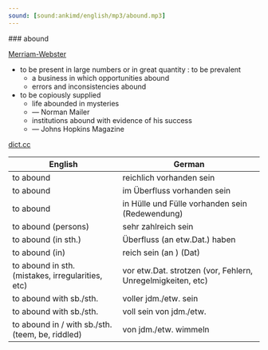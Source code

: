```yaml
---
sound: [sound:ankimd/english/mp3/abound.mp3]
---
```


\### abound

[Merriam-Webster](https://www.merriam-webster.com/dictionary/abound)

- to be present in large numbers or in great quantity : to be prevalent
    - a business in which opportunities abound
    - errors and inconsistencies abound
- to be copiously supplied
    - life abounded in mysteries
    - — Norman Mailer
    - institutions abound with evidence of his success
    - — Johns Hopkins Magazine

[dict.cc](https://www.dict.cc/abound)

| English        | German       |
| -------------- | ------------ |
| to abound | reichlich vorhanden sein |
| to abound | im Überfluss vorhanden sein |
| to abound | in Hülle und Fülle vorhanden sein (Redewendung) |
| to abound (persons) | sehr zahlreich sein |
| to abound (in sth.) | Überfluss (an etw.Dat.) haben |
| to abound (in) | reich sein (an ) (Dat) |
| to abound in sth. (mistakes, irregularities, etc) | vor etw.Dat. strotzen (vor, Fehlern, Unregelmigkeiten, etc) |
| to abound with sb./sth. | voller jdm./etw. sein |
| to abound with sb./sth. | voll sein von jdm./etw. |
| to abound in / with sb./sth. (teem, be, riddled) | von jdm./etw. wimmeln |
